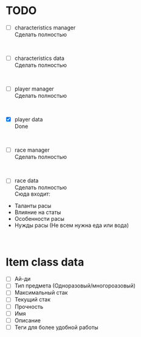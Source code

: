 # TODO
- [ ] characteristics manager<br>
Сделать полностью 
<br>

- [ ] characteristics data<br>
Сделать полностью 
<br>

- [ ] player manager<br>
Сделать полностью
<br>

- [X] player data<br>
Done
<br>

- [ ] race manager<br>
Сделать полностью 
<br>

- [ ] race data<br>
Сделать полностью<br>
Сюда входит:<br>
- Таланты расы<br>
- Влияние на статы<br>
- Особенности расы<br>
- Нужды расы (Не всем нужна еда или вода)<br>
<br>


# Item class data
- [ ] Ай-ди
- [ ] Тип предмета (Одноразовый/многороазовый)
- [ ] Максимальный стак
- [ ] Текущий стак
- [ ] Прочность
- [ ] Имя
- [ ] Описание
- [ ] Теги для более удобной работы 
